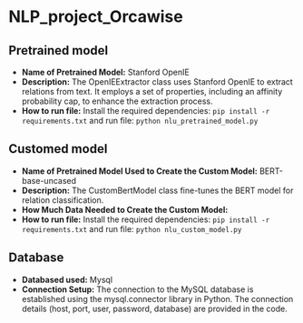 # NLP_project_Orcawise

## Pretrained model
- **Name of Pretrained Model:** Stanford OpenIE
- **Description:** The OpenIEExtractor class uses Stanford OpenIE to extract relations from text. It employs a set of properties, including an affinity probability cap, to enhance the extraction process.
- **How to run file:** Install the required dependencies: `pip install -r requirements.txt` and run file: `python nlu_pretrained_model.py`

## Customed model
- **Name of Pretrained Model Used to Create the Custom Model:** BERT-base-uncased
- **Description:** The CustomBertModel class fine-tunes the BERT model for relation classification.
- **How Much Data Needed to Create the Custom Model:** 
- **How to run file:** Install the required dependencies: `pip install -r requirements.txt` and run file: `python nlu_custom_model.py`


## Database
- **Databased used:** Mysql
-  **Connection Setup:** The connection to the MySQL database is established using the mysql.connector library in Python. The connection details (host, port, user, password, database) are provided in the code.
